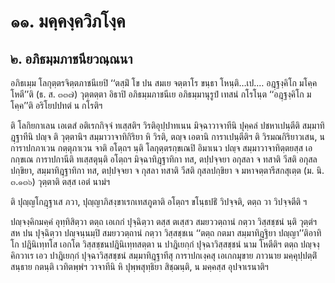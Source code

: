 <h1>๑๑. มคฺคงฺควิภโงฺค</h1>
<h2>๒. อภิธมฺมภาชนียวณฺณนา</h2>
<p> อภิธเมฺม   โลกุตฺตรจิตฺตภาชนีเยปิ ‘‘ตสฺมิํ โข ปน สมเย จตฺตาโร ขนฺธา โหนฺติ…เป.… อฎฺฐงฺคิโก มโคฺค โหตี’’ติ (ธ. ส. ๓๓๗) วุตฺตตฺตา อิธาปิ อภิธมฺมภาชนีเย อภิธมฺมานุรูปํ เทสนํ กโรโนฺต ‘‘อฎฺฐงฺคิโก มโคฺค’’ติ อริโยปปทตํ น กโรติฯ</p>


<p> ติ โลกิยกาเลน เอเตสํ อติเรกกิจฺจํ ทเสฺสติฯ วิรติอุปฺปาทเนน มิจฺฉาวาจาทีนิ ปุคฺคลํ ปชหาเปนฺตีติ สมฺมาทิฎฺฐาทีนิ ปญฺจ ติ วุตฺตานิฯ สมฺมาวาจาทิกิริยา หิ วิรติ, ตญฺจ เอตานิ การาเปนฺตีติฯ ติ วิรมณกิริยาวเสน, น การาปกภาเวน กตฺตุภาเวน จาติ อโตฺถฯ นฺติ โลกุตฺตรกฺขเณปิ อิมาเนว ปญฺจ สมฺมาวาจาทิตฺตยสฺส เอกกฺขเณ การาปกานีติ ทเสฺสตุนฺติ อโตฺถฯ มิจฺฉาทิฎฺฐาทิกา ทส, ตปฺปจฺจยา อกุสลา จ ทสาติ วีสติ อกุสลปกฺขิยา, สมฺมาทิฎฺฐาทิกา ทส, ตปฺปจฺจยา จ กุสลา ทสาติ วีสติ กุสลปกฺขิยา จ มหาจตฺตารีสกสุเตฺต (ม. นิ. ๓.๑๓๖) วุตฺตาติ ตสฺส เอตํ นามํฯ</p>


<p>ติ ปุญฺญโกฎฺฐาเส ภวา, ปุญฺญาภิสงฺขาเรกเทสภูตาติ อโตฺถฯ ขโนฺธปธิํ วิปจฺจติ, ตตฺถ วา วิปจฺจตีติ ฯ</p>


<p>ปญฺจงฺคิกมคฺคํ อุทฺทิสิตฺวา ตตฺถ เอเกกํ ปุจฺฉิตฺวา ตสฺส ตเสฺสว สมยววตฺถานํ กตฺวา วิสฺสชฺชนํ  นฺติ วุตฺตํฯ สห ปน ปุจฺฉิตฺวา ปญฺจนฺนมฺปิ สมยววตฺถานํ กตฺวา วิสฺสชฺชเน ‘‘ตตฺถ กตมา สมฺมาทิฎฺฐิยา ปญฺญา’’ติอาทิโก ปฎินิเทฺทโส เอกโต วิสฺสชฺชนปฎินิเทฺทสตฺตา น ปาฎิเยกฺกํ ปุจฺฉาวิสฺสชฺชนํ นาม โหตีติฯ ตตฺถ ปญฺจงฺคิกวาเร เอว ปาฎิเยกฺกํ ปุจฺฉาวิสฺสชฺชนํ สมฺมาทิฎฺฐาทีสุ การาปกเงฺคสุ เอเกกมุขาย ภาวนาย มคฺคุปฺปตฺติํ สนฺธาย กตนฺติ เวทิตพฺพํฯ วาจาทีนิ หิ ปุพฺพสุทฺธิยา สิชฺฌนฺติ, น มคฺคสฺส อุปจาเรนาติฯ</p>

</p>

</p>





